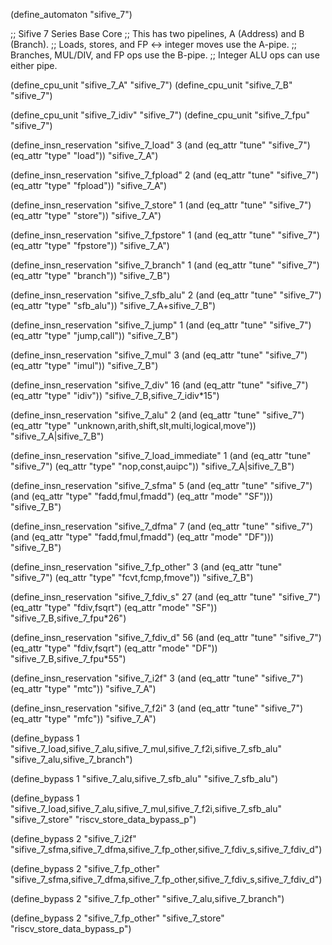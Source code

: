 (define_automaton "sifive_7")

;; Sifive 7 Series Base Core
;; This has two pipelines, A (Address) and B (Branch).
;; Loads, stores, and FP <-> integer moves use the A-pipe.
;; Branches, MUL/DIV, and FP ops use the B-pipe.
;; Integer ALU ops can use either pipe.

(define_cpu_unit "sifive_7_A" "sifive_7")
(define_cpu_unit "sifive_7_B" "sifive_7")

(define_cpu_unit "sifive_7_idiv" "sifive_7")
(define_cpu_unit "sifive_7_fpu" "sifive_7")

(define_insn_reservation "sifive_7_load" 3
  (and (eq_attr "tune" "sifive_7")
       (eq_attr "type" "load"))
  "sifive_7_A")

(define_insn_reservation "sifive_7_fpload" 2
  (and (eq_attr "tune" "sifive_7")
       (eq_attr "type" "fpload"))
  "sifive_7_A")

(define_insn_reservation "sifive_7_store" 1
  (and (eq_attr "tune" "sifive_7")
       (eq_attr "type" "store"))
  "sifive_7_A")

(define_insn_reservation "sifive_7_fpstore" 1
  (and (eq_attr "tune" "sifive_7")
       (eq_attr "type" "fpstore"))
  "sifive_7_A")

(define_insn_reservation "sifive_7_branch" 1
  (and (eq_attr "tune" "sifive_7")
       (eq_attr "type" "branch"))
  "sifive_7_B")

(define_insn_reservation "sifive_7_sfb_alu" 2
  (and (eq_attr "tune" "sifive_7")
       (eq_attr "type" "sfb_alu"))
  "sifive_7_A+sifive_7_B")

(define_insn_reservation "sifive_7_jump" 1
  (and (eq_attr "tune" "sifive_7")
       (eq_attr "type" "jump,call"))
  "sifive_7_B")

(define_insn_reservation "sifive_7_mul" 3
  (and (eq_attr "tune" "sifive_7")
       (eq_attr "type" "imul"))
  "sifive_7_B")

(define_insn_reservation "sifive_7_div" 16
  (and (eq_attr "tune" "sifive_7")
       (eq_attr "type" "idiv"))
  "sifive_7_B,sifive_7_idiv*15")

(define_insn_reservation "sifive_7_alu" 2
  (and (eq_attr "tune" "sifive_7")
       (eq_attr "type" "unknown,arith,shift,slt,multi,logical,move"))
  "sifive_7_A|sifive_7_B")

(define_insn_reservation "sifive_7_load_immediate" 1
  (and (eq_attr "tune" "sifive_7")
       (eq_attr "type" "nop,const,auipc"))
  "sifive_7_A|sifive_7_B")

(define_insn_reservation "sifive_7_sfma" 5
  (and (eq_attr "tune" "sifive_7")
       (and (eq_attr "type" "fadd,fmul,fmadd")
	    (eq_attr "mode" "SF")))
  "sifive_7_B")

(define_insn_reservation "sifive_7_dfma" 7
  (and (eq_attr "tune" "sifive_7")
       (and (eq_attr "type" "fadd,fmul,fmadd")
	    (eq_attr "mode" "DF")))
  "sifive_7_B")

(define_insn_reservation "sifive_7_fp_other" 3
  (and (eq_attr "tune" "sifive_7")
       (eq_attr "type" "fcvt,fcmp,fmove"))
  "sifive_7_B")

(define_insn_reservation "sifive_7_fdiv_s" 27
  (and (eq_attr "tune" "sifive_7")
       (eq_attr "type" "fdiv,fsqrt")
       (eq_attr "mode" "SF"))
  "sifive_7_B,sifive_7_fpu*26")

(define_insn_reservation "sifive_7_fdiv_d" 56
  (and (eq_attr "tune" "sifive_7")
       (eq_attr "type" "fdiv,fsqrt")
       (eq_attr "mode" "DF"))
  "sifive_7_B,sifive_7_fpu*55")

(define_insn_reservation "sifive_7_i2f" 3
  (and (eq_attr "tune" "sifive_7")
       (eq_attr "type" "mtc"))
  "sifive_7_A")

(define_insn_reservation "sifive_7_f2i" 3
  (and (eq_attr "tune" "sifive_7")
       (eq_attr "type" "mfc"))
  "sifive_7_A")

(define_bypass 1 "sifive_7_load,sifive_7_alu,sifive_7_mul,sifive_7_f2i,sifive_7_sfb_alu"
  "sifive_7_alu,sifive_7_branch")

(define_bypass 1 "sifive_7_alu,sifive_7_sfb_alu"
  "sifive_7_sfb_alu")

(define_bypass 1 "sifive_7_load,sifive_7_alu,sifive_7_mul,sifive_7_f2i,sifive_7_sfb_alu"
  "sifive_7_store" "riscv_store_data_bypass_p")

(define_bypass 2 "sifive_7_i2f"
  "sifive_7_sfma,sifive_7_dfma,sifive_7_fp_other,sifive_7_fdiv_s,sifive_7_fdiv_d")

(define_bypass 2 "sifive_7_fp_other"
  "sifive_7_sfma,sifive_7_dfma,sifive_7_fp_other,sifive_7_fdiv_s,sifive_7_fdiv_d")

(define_bypass 2 "sifive_7_fp_other"
  "sifive_7_alu,sifive_7_branch")

(define_bypass 2 "sifive_7_fp_other"
  "sifive_7_store" "riscv_store_data_bypass_p")
